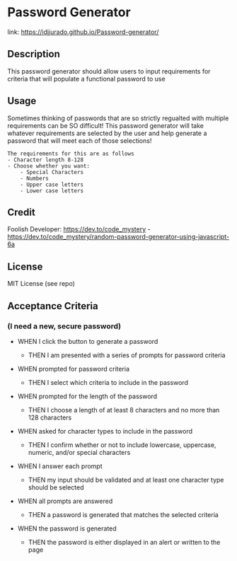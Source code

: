 # Password Generator
link:  https://idjjurado.github.io/Password-generator/

## Description
This password generator should allow users to input requirements for criteria that will populate a functional password to use

## Usage
Sometimes thinking of passwords that are so strictly regualted with multiple requirements can be SO difficult! This password generator will take whatever requirements are selected by the user and help generate a password that will meet each of those selections!

    The requirements for this are as follows
    - Character length 8-128
    - Choose whether you want:
        - Special Characters
        - Numbers
        - Upper case letters
        - Lower case letters

## Credit
Foolish Developer: https://dev.to/code_mystery
    - https://dev.to/code_mystery/random-password-generator-using-javascript-6a

## License
MIT License (see repo)

## Acceptance Criteria
### (I need a new, secure password)

- WHEN I click the button to generate a password
    - THEN I am presented with a series of prompts for password criteria

- WHEN prompted for password criteria
    - THEN I select which criteria to include in the password

- WHEN prompted for the length of the password
    - THEN I choose a length of at least 8 characters and no more than 128 characters

- WHEN asked for character types to include in the password
    - THEN I confirm whether or not to include lowercase, uppercase, numeric, and/or special characters

- WHEN I answer each prompt
    - THEN my input should be validated and at least one character type should be selected

- WHEN all prompts are answered
    - THEN a password is generated that matches the selected criteria

- WHEN the password is generated
    - THEN the password is either displayed in an alert or written to the page
